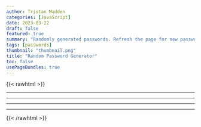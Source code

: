 ```yaml
---
author: Tristan Madden
categories: [JavaScript]
date: 2023-03-22
draft: false
featured: true
summary: "Randomly generated passwords. Refresh the page for new passwords."
tags: [passwords]
thumbnail: "thumbnail.png"
title: "Random Password Generator"
toc: false
usePageBundles: true
---
```


{{< rawhtml >}}
      <hr>
      <div id="passwords"></div>
      <hr>
      <div id="worse-passwords"></div>
      <hr>
      <div id="worser-passwords"></div>
      <hr>
{{< /rawhtml >}}
    
<script>

//Passwords
  for (let i = 0; i <= 9; i++) {
    let passwordLength = 12 + i;
let password = Array.from(crypto.getRandomValues(new Uint8Array(passwordLength))).map(byte => String.fromCharCode(33 + byte % 94)).join('');
    
    const para = document.createElement("p");
    const node = document.createTextNode(password);
    para.appendChild(node);

    const element = document.getElementById("passwords");
    element.appendChild(para);

  }
  //Worse Passwords
    for (let i = 0; i <= 9; i++) {
    let passwordLength = 12 + i;
    let password = Array.from(crypto.getRandomValues(new Uint8Array(passwordLength)))
  .map(byte => {
    const offset = byte % 62;
    if (offset < 10) {
      return String.fromCharCode(48 + offset); // 0-9
    } else if (offset < 36) {
      return String.fromCharCode(65 + offset - 10); // A-Z
    } else {
      return String.fromCharCode(97 + offset - 36); // a-z
    }
  })
  .join('');

    const para = document.createElement("p");
    const node = document.createTextNode(password);
    para.appendChild(node);

    const element = document.getElementById("worse-passwords");
    element.appendChild(para);

  }
//Worser Passwords
    for (let i = 0; i <= 9; i++) {
    let passwordLength = 12 + i;
    let password = Array.from(crypto.getRandomValues(new Uint8Array(passwordLength)))
 .map(byte => {
    const offset = byte % 52;
    if (offset < 26) {
      return String.fromCharCode(65 + offset); // A-Z
    } else {
      return String.fromCharCode(97 + offset - 26); // a-z
    }
  })
  .join('');

    const para = document.createElement("p");
    const node = document.createTextNode(password);
    para.appendChild(node);

    const element = document.getElementById("worser-passwords");
    element.appendChild(para);

  }
</script>
<!-- {{- define "page-script" -}} -->

<!-- {{- end -}} -->